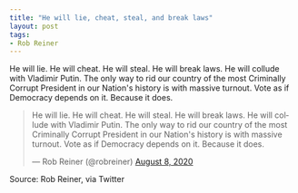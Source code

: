 ```yaml
---
title: "He will lie, cheat, steal, and break laws"
layout: post
tags:
- Rob Reiner
---
```


He will lie. He will cheat. He will steal. He will break laws. He will collude with Vladimir Putin. The only way to rid our country of the most Criminally Corrupt President in our Nation's history is with massive turnout. Vote as if Democracy depends on it. Because it does.

<blockquote class="twitter-tweet"><p lang="en" dir="ltr">He will lie. He will cheat. He will steal. He will break laws. He will collude with Vladimir Putin. The only way to rid our country of the most Criminally Corrupt President in our Nation's history is with massive turnout. Vote as if Democracy depends on it. Because it does.</p>&mdash; Rob Reiner (@robreiner) <a href="https://twitter.com/robreiner/status/1292114603577507843?ref_src=twsrc%5Etfw">August 8, 2020</a></blockquote> <script async src="https://platform.twitter.com/widgets.js" charset="utf-8"></script>

Source: Rob Reiner, via Twitter
